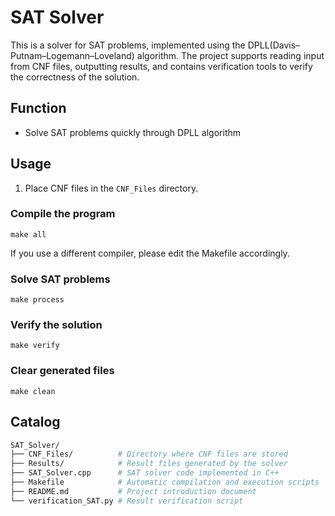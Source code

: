 # SAT Solver

This is a solver for SAT problems, implemented using the DPLL(Davis–Putnam–Logemann–Loveland) algorithm. The project supports reading input from CNF files, outputting results, and contains verification tools to verify the correctness of the solution.

## Function

- Solve SAT problems quickly through DPLL algorithm

## Usage

1. Place CNF files in the `CNF_Files` directory.
### Compile the program
    make all
If you use a different compiler, please edit the Makefile accordingly.
### Solve SAT problems
    make process
### Verify the solution
    make verify
### Clear generated files
    make clean

## Catalog
```bash
SAT_Solver/
├── CNF_Files/          # Directory where CNF files are stored
├── Results/            # Result files generated by the solver
├── SAT_Solver.cpp      # SAT solver code implemented in C++
├── Makefile            # Automatic compilation and execution scripts
├── README.md           # Project introduction document
└── verification_SAT.py # Result verification script
